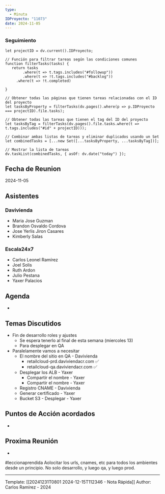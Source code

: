 ```yaml
---
type:
  - Minuta
IDProyecto: "11073"
date: 2024-11-05
---
```


### Seguimiento

```dataviewjs
let projectID = dv.current().IDProyecto;

// Función para filtrar tareas según las condiciones comunes
function filterTasks(tasks) {
   return tasks
        .where(t => t.tags.includes("#followup"))
        .where(t => !t.tags.includes("#backlog"))
     .where(t => !t.completed)
        
}

// Obtener todas las páginas que tienen tareas relacionadas con el ID del proyecto
let tasksByProperty = filterTasks(dv.pages().where(p => p.IDProyecto === projectID).file.tasks);

// Obtener todas las tareas que tienen el tag del ID del proyecto
let tasksByTag = filterTasks(dv.pages().file.tasks.where(t => t.tags.includes("#id" + projectID)));

// Combinar ambas listas de tareas y eliminar duplicados usando un Set
let combinedTasks = [...new Set([...tasksByProperty, ...tasksByTag])];

// Mostrar la lista de tareas
dv.taskList(combinedTasks, { asOf: dv.date("today") });
 ```
## Fecha de Reunion
2024-11-05

## Asistentes

### Davivienda
* Maria Jose Guzman
* Brandon Osvaldo Cordova
* Jose Yerlis Jiron Casares
* Kimberly Salas
### Escala24x7
- Carlos Leonel Ramírez
-  Joel Solis
- Ruth Ardon
- Julio Pestana
- Yaxer Palacios

## Agenda
* 
## Temas Discutidos
* Fin de desarrollo roles y ajustes
	* Se espera tenerlo al final de esta semana (miercoles 13)
	* Para desplegar en QA
* Paralelamente  vamos a necesitar
	* El nombre del sitio en QA - Davivienda 
		* retailcloud-prd.daviviendacr.com ✅
		* retailcloud-qa.daviviendacr.com ✅
	* Desplegar los ALB - Yaxer
		* Compartir el nombre - Yaxer
		* Compartir el nombre - Yaxer
	* Registro CNAME - Davivienda
	* Generar certificado - Yaxer
	* Bucket S3  - Desplegar - Yaxer
	
	
## Puntos de Acción acordados
- 

## Proxima Reunión
*   

#leccionaprendida Aolocitar los urls, cnames, etc para todos los ambientes desde un principio. No solo desarrollo, y luego qa, y luego prod.

---
Template: [[20241231T0801 2024-12-15T112346 - Nota Rápida]]
Author: Carlos Ramírez - 2024
